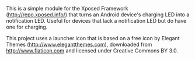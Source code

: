 This is a simple module for the Xposed Framework (http://repo.xposed.info/) that turns
an Android device's charging LED into a notification LED. Useful for devices that lack
a notification LED but do have one for charging.

This project uses a launcher icon that is based on a free icon by Elegant Themes
(http://www.elegantthemes.com), downloaded from http://www.flaticon.com and licensed
under Creative Commons BY 3.0.